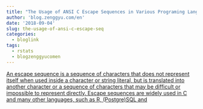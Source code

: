 ```yaml
---
title: "The Usage of ANSI C Escape Sequences in Various Programing Languages"
author: 'blog.zenggyu.com/en'
date: '2018-09-04'
slug: the-usage-of-ansi-c-escape-seq
categories:
  - bloglink
tags:
  - rstats
  - blogzenggyucomen
---
```


[An escape sequence is a sequence of characters that does not represent itself when used inside a character or string literal, but is translated into another character or a sequence of characters that may be difficult or impossible to represent directly. Escape sequences are widely used in C and many other languages, such as R, (Postgre)SQL and<i class="fas fa-external-link-alt"></i>](https://blog.zenggyu.com/en/post/2018-09-04/the-usage-of-ansi-c-escape-sequences-in-various-programing-languages/)

